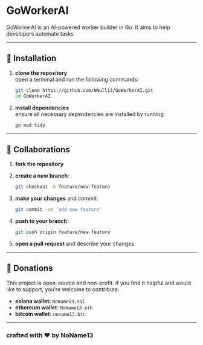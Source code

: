 
# GoWorkerAI

GoWorkerAI is an AI-powered worker builder in Go. It aims to help developers automate tasks

---

## 🚀 Installation

1. **clone the repository**  
   open a terminal and run the following commands:

   ```bash
   git clone https://github.com/NNull13/GoWorkerAI.git
   cd GoWorkerAI
   ```

2. **install dependencies**  
   ensure all necessary dependencies are installed by running:

   ```bash
   go mod tidy
   ```

---


## 👥 Collaborations

1. **fork the repository**
2. **create a new branch**:

   ```bash
   git checkout -b feature/new-feature
   ```

3. **make your changes** and commit:

   ```bash
   git commit -am 'add new feature'
   ```

4. **push to your branch**:

   ```bash
   git push origin feature/new-feature
   ```

5. **open a pull request** and describe your changes

---

## 💖 Donations 

This project is open-source and non-profit. if you find it helpful and would like to support, you’re welcome to contribute:

- **solana wallet:** `NoName13.sol`
- **ethereum wallet:** `NoName13.eth`
- **bitcoin wallet:** `noname13.btc`

---

### crafted with ❤️ by NoName13

